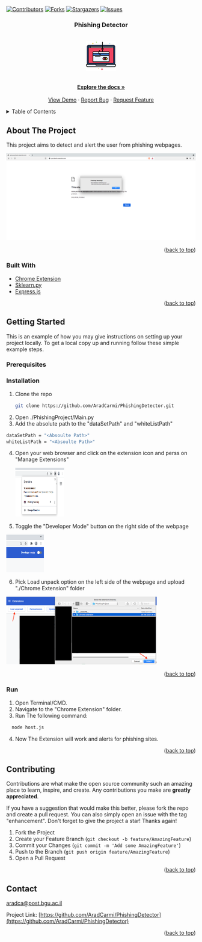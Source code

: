 <div id="top"></div>

<!-- PROJECT SHIELDS -->
<!--
*** I'm using markdown "reference style" links for readability.
*** Reference links are enclosed in brackets [ ] instead of parentheses ( ).
*** See the bottom of this document for the declaration of the reference variables
*** for contributors-url, forks-url, etc. This is an optional, concise syntax you may use.
*** https://www.markdownguide.org/basic-syntax/#reference-style-links
-->
[![Contributors][contributors-shield]][contributors-url]
[![Forks][forks-shield]][forks-url]
[![Stargazers][stars-shield]][stars-url]
[![Issues][issues-shield]][issues-url]


<h3 align="center">Phishing Detector</h3>
<!-- PROJECT LOGO -->
<br />
<div align="center">
  <a href="https://github.com/aradcarmi/PhishingDetector">
    <img src="images/logo.png" alt="Logo" width="80" height="80">
  </a>



  <p align="center">
    <br />
    <a href="https://github.com/aradcarmi/PhishingDetector"><strong>Explore the docs »</strong></a>
    <br />
    <br />
    <a href="https://github.com/aradcarmi/PhishingDetector">View Demo</a>
    ·
    <a href="https://github.com/aradcarmi/PhishingDetector/issues">Report Bug</a>
    ·
    <a href="https://github.com/aradcarmi/PhishingDetector/issues">Request Feature</a>
  </p>
</div>



<!-- TABLE OF CONTENTS -->
<details>
  <summary>Table of Contents</summary>
  <ol>
    <li>
      <a href="#about-the-project">About The Project</a>
      <ul>
        <li><a href="#built-with">Built With</a></li>
      </ul>
    </li>
    <li>
      <a href="#getting-started">Getting Started</a>
      <ul>
        <li><a href="#prerequisites">Prerequisites</a></li>
        <li><a href="#installation">Installation</a></li>
      </ul>
    </li>
    <li><a href="#run">Run</a></li>
    <li><a href="#contributing">Contributing</a></li>
    <li><a href="#contact">Contact</a></li>
  </ol>
</details>



<!-- ABOUT THE PROJECT -->
## About The Project

This project aims to detect and alert the user from phishing webpages.

[![Product Name Screen Shot][product-screenshot]](https://example.com)

<p align="right">(<a href="#top">back to top</a>)</p>



### Built With

* [Chrome Extension](https://developer.chrome.com/docs/extensions/)
* [Sklearn.py](https://scikit-learn.org/stable/)
* [Express.js](https://expressjs.com/)

<p align="right">(<a href="#top">back to top</a>)</p>



<!-- GETTING STARTED -->
## Getting Started

This is an example of how you may give instructions on setting up your project locally.
To get a local copy up and running follow these simple example steps.

### Prerequisites

### Installation

1. Clone the repo
   ```sh
   git clone https://github.com/AradCarmi/PhishingDetector.git
   ```
2. Open ./PhishingProject/Main.py
3. Add the absolute path to the "dataSetPath" and "whiteListPath"
  ``` sh 
  dataSetPath = "<Absoulte Path>"
  whiteListPath = "<Absoulte Path>"
  ```
4. Open your web browser and click on the extension icon and perss on "Manage Extensions"
   
   <a href="https://github.com/aradcarmi/PhishingDetector">
    <img src="images/chromeExtension.png" alt="Logo" width="130" height="130">
    </a>
5. Toggle the "Developer Mode" button on the right side of the webpage

  <a href="https://github.com/aradcarmi/PhishingDetector">
    <img src="images/DevMode.png" alt="Logo" width="100" height="100">
    </a>
    
6. Pick Load unpack option on the left side of the webpage and upload "./Chrome Extension" folder
  
  <a href="https://github.com/aradcarmi/PhishingDetector">
    <img src="images/LoadExtension.png" alt="Logo" width="400" height="180">
    </a>
    
<p align="right">(<a href="#top">back to top</a>)</p>

### Run
1. Open Terminal/CMD.
2. Navigate to the "Chrome Extension" folder.
3. Run The following command:
``` sh 
  node host.js
  ```
4. Now The Extension will work and alerts for phishing sites.

<p align="right">(<a href="#top">back to top</a>)</p>



<!-- CONTRIBUTING -->
## Contributing

Contributions are what make the open source community such an amazing place to learn, inspire, and create. Any contributions you make are **greatly appreciated**.

If you have a suggestion that would make this better, please fork the repo and create a pull request. You can also simply open an issue with the tag "enhancement".
Don't forget to give the project a star! Thanks again!

1. Fork the Project
2. Create your Feature Branch (`git checkout -b feature/AmazingFeature`)
3. Commit your Changes (`git commit -m 'Add some AmazingFeature'`)
4. Push to the Branch (`git push origin feature/AmazingFeature`)
5. Open a Pull Request

<p align="right">(<a href="#top">back to top</a>)</p>


<!-- CONTACT -->
## Contact

aradca@post.bgu.ac.il

Project Link: [https://github.com/AradCarmi/PhishingDetector](https://github.com/AradCarmi/PhishingDetector)

<p align="right">(<a href="#top">back to top</a>)</p>


<!-- MARKDOWN LINKS & IMAGES -->
<!-- https://www.markdownguide.org/basic-syntax/#reference-style-links -->
[contributors-shield]: https://img.shields.io/github/contributors/github_username/repo_name.svg?style=for-the-badge
[contributors-url]: https://github.com/aradcarmi/PhishingDetector/graphs/contributors
[forks-shield]: https://img.shields.io/github/forks/aradcarmi/PhishingDetector.svg?style=for-the-badge
[forks-url]: https://github.com/aradcarmi/PhishingDetector/network/members
[stars-shield]: https://img.shields.io/github/stars/aradcarmi/PhishingDetector.svg?style=for-the-badge
[stars-url]: https://github.com/aradcarmi/PhishingDetector/stargazers
[issues-shield]: https://img.shields.io/github/issues/github_username/repo_name.svg?style=for-the-badge
[issues-url]: https://github.com/github_username/repo_name/issues
[product-screenshot]: images/screenshot.png
